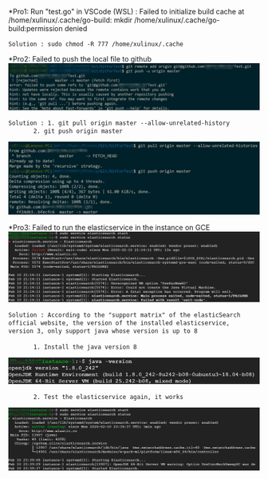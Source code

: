 *Pro1: Run "test.go" in VSCode (WSL) : 
  	Failed to initialize build cache at /home/xulinux/.cache/go-build: mkdir /home/xulinux/.cache/go-build:permission denied
	
	Solution : sudo chmod -R 777 /home/xulinux/.cache
	
	
*Pro2: Failed to push the local file to github
![Image](https://github.com/DerrickXuLuo/Geo-index-Based-Social-Network/blob/master/Pictures/png1.png)
	
	Solution : 1. git pull origin master --allow-unrelated-history
		   2. git push origin master

![Image](https://github.com/DerrickXuLuo/Geo-index-Based-Social-Network/blob/master/Pictures/png2.png)

*Pro3: Failed to run the elasticservice in the instance on GCE
![Image](https://github.com/DerrickXuLuo/Geo-index-Based-Social-Network/blob/master/Pictures/png3.png)

	Solution : According to the "support matrix" of the elasticSearch official website, the version of the installed elasticservice, 	            version 3, only support java whose version is up to 8
		   
		   1. Install the java version 8
![Image](https://github.com/DerrickXuLuo/Geo-index-Based-Social-Network/blob/master/Pictures/png4.png)
		 
		   2. Test the elasticservice again, it works
![Image](https://github.com/DerrickXuLuo/Geo-index-Based-Social-Network/blob/master/Pictures/png5.png)

		   
